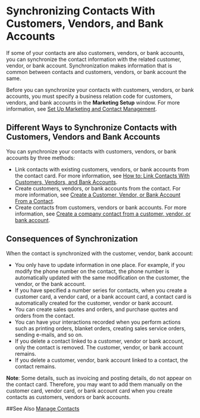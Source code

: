 <properties
                pageTitle="Synchronizing Contacts With Customers, Vendors, and Bank Accounts | Project “Madeira”"
                description="Describes synchronizing contacts with customers, vendors, and bank accounts in Project “Madeira”"
                services="project-madeira"
                documentationCenter=""
                authors="edupont04"
/>
<tags
    ms.service="project-madeira"
    ms.topic="article"
    ms.devlang="na"
    ms.tgt_pltfrm="na"
    ms.workload="na"
    ms.date="05/12/2016"
    ms.author="europe\edupont" />

# Synchronizing Contacts With Customers, Vendors, and Bank Accounts
If some of your contacts are also customers, vendors, or bank accounts, you can synchronize the contact information with the related customer, vendor, or bank account. Synchronization makes information that is common between contacts and customers, vendors, or bank account the same.  

Before you can synchronize your contacts with customers, vendors, or bank accounts, you must specify a business relation code for customers, vendors, and bank accounts in the **Marketing Setup** window. For more information, see [Set Up Marketing and Contact Management](marketing-setup-marketing.md).

## Different Ways to Synchronize Contacts with Customers, Vendors and Bank Accounts
You can synchronize your contacts with customers, vendors, or bank accounts by three methods:

* Link contacts with existing customers, vendors, or bank accounts from the contact card. For more information, see [How to: Link Contacts With Customers, Vendors, and Bank Accounts](marketing-how-link-contact.md).
* Create customers, vendors, or bank accounts from the contact. For more information, see [Create a Customer, Vendor, or Bank Account From a Contact](marketing-how-create-contacts-new-customers-vendors-bank-accounts.md).
*  Create contacts from customers, vendors or bank accounts. For more information, see [Create a company contact from a customer, vendor, or bank account](marketing-how-create-contact-companies.md).

## Consequences of Synchronization
When the contact is synchronized with the customer, vendor, bank account:

* You only have to update information in one place. For example, if you modify the phone number on the contact, the phone number is automatically updated with the same modification on the customer, the vendor, or the bank account.
* If you have specified a number series for contacts, when you create a customer card, a vendor card, or a bank account card, a contact card is automatically created for the customer, vendor or bank account.
* You can create sales quotes and orders, and purchase quotes and orders from the contact.
*  You can have your interactions recorded when you perform actions such as printing orders, blanket orders, creating sales service orders, sending e-mails, and so on.
* If you delete a contact linked to a customer, vendor or bank account, only the contact is removed. The customer, vendor, or bank account remains.
* If you delete a customer, vendor, bank account linked to a contact, the contact remains.

**Note**: Some details, such as invoicing and posting details, do not appear on the contact card. Therefore, you may want to add them manually on the customer card, vendor card, or bank account card when you create contacts as customers, vendors or bank accounts.

##See Also
[Manage Contacts](marketing-contacts.md)
